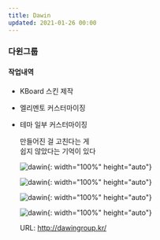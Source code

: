 ```yaml
---
title: Dawin
updated: 2021-01-26 00:00
---
```


### 다윈그룹
  
#### 작업내역
- KBoard 스킨 제작
- 엘리멘토 커스터마이징
- 테마 일부 커스터마이징
  
	만들어진 걸 고친다는 게  
	쉽지 않았다는 기억이 있다  
  
	![dawin](https://github.com/project0210/project0210.github.io/blob/master/_posts/images/dawin/001.png?raw=true){: width="100%" height="auto"}
  
	![dawin](https://github.com/project0210/project0210.github.io/blob/master/_posts/images/dawin/002.png?raw=true){: width="100%" height="auto"}
  
	![dawin](https://github.com/project0210/project0210.github.io/blob/master/_posts/images/dawin/003.png?raw=true){: width="100%" height="auto"}
  
	![dawin](https://github.com/project0210/project0210.github.io/blob/master/_posts/images/dawin/004.png?raw=true){: width="100%" height="auto"}
  
	URL: http://dawingroup.kr/